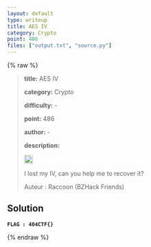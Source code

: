 ```yaml
---
layout: default
type: writeup
title: AES IV
category: Crypto
point: 486
files: ["output.txt", "source.py"]
---
```


{% raw %}
> **title:** AES IV
>
> **category:** Crypto
>
> **difficulty:** -
>
> **point:** 486
>
> **author:** -
>
> **description:**
> 
> <img src="https://icons.iconarchive.com/icons/twitter/twemoji-flags/256/United-Kingdom-Flag-icon.png" width="20" height="20"/>
>
> I lost my IV, can you help me to recover it?
>
> Auteur : Raccoon (BZHack Friends)

## Solution

**`FLAG : 404CTF{}`**

{% endraw %}